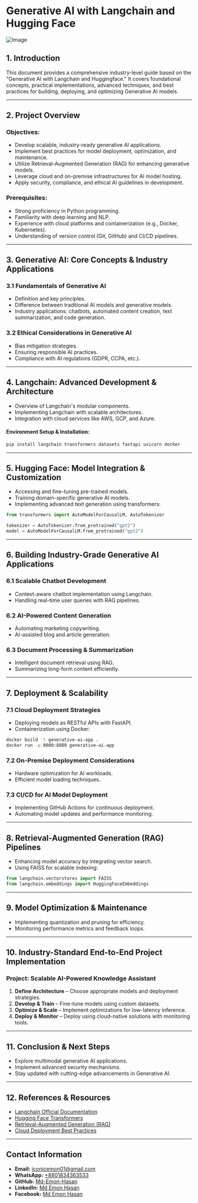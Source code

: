 # Generative AI with Langchain and Hugging Face
![Image](https://github.com/user-attachments/assets/f456b010-007e-4b56-ae7b-48610d24062a)

## **1. Introduction**
This document provides a comprehensive industry-level guide based on the "Generative AI with Langchain and Huggingface." It covers foundational concepts, practical implementations, advanced techniques, and best practices for building, deploying, and optimizing Generative AI models.

---
## **2. Project Overview**
### **Objectives:**
- Develop scalable, industry-ready generative AI applications.
- Implement best practices for model deployment, optimization, and maintenance.
- Utilize Retrieval-Augmented Generation (RAG) for enhancing generative models.
- Leverage cloud and on-premise infrastructures for AI model hosting.
- Apply security, compliance, and ethical AI guidelines in development.

### **Prerequisites:**
- Strong proficiency in Python programming.
- Familiarity with deep learning and NLP.
- Experience with cloud platforms and containerization (e.g., Docker, Kubernetes).
- Understanding of version control (Git, GitHub) and CI/CD pipelines.

---
## **3. Generative AI: Core Concepts & Industry Applications**
### **3.1 Fundamentals of Generative AI**
- Definition and key principles.
- Difference between traditional AI models and generative models.
- Industry applications: chatbots, automated content creation, text summarization, and code generation.

### **3.2 Ethical Considerations in Generative AI**
- Bias mitigation strategies.
- Ensuring responsible AI practices.
- Compliance with AI regulations (GDPR, CCPA, etc.).

---
## **4. Langchain: Advanced Development & Architecture**
- Overview of Langchain's modular components.
- Implementing Langchain with scalable architectures.
- Integration with cloud services like AWS, GCP, and Azure.

#### **Environment Setup & Installation:**
```bash
pip install langchain transformers datasets fastapi uvicorn docker
```

---
## **5. Hugging Face: Model Integration & Customization**
- Accessing and fine-tuning pre-trained models.
- Training domain-specific generative AI models.
- Implementing advanced text generation using transformers:
```python
from transformers import AutoModelForCausalLM, AutoTokenizer

tokenizer = AutoTokenizer.from_pretrained("gpt2")
model = AutoModelForCausalLM.from_pretrained("gpt2")
```

---
## **6. Building Industry-Grade Generative AI Applications**
### **6.1 Scalable Chatbot Development**
- Context-aware chatbot implementation using Langchain.
- Handling real-time user queries with RAG pipelines.

### **6.2 AI-Powered Content Generation**
- Automating marketing copywriting.
- AI-assisted blog and article generation.

### **6.3 Document Processing & Summarization**
- Intelligent document retrieval using RAG.
- Summarizing long-form content efficiently.

---
## **7. Deployment & Scalability**
### **7.1 Cloud Deployment Strategies**
- Deploying models as RESTful APIs with FastAPI.
- Containerization using Docker:
```bash
docker build -t generative-ai-app .
docker run -p 8080:8080 generative-ai-app
```

### **7.2 On-Premise Deployment Considerations**
- Hardware optimization for AI workloads.
- Efficient model loading techniques.

### **7.3 CI/CD for AI Model Deployment**
- Implementing GitHub Actions for continuous deployment.
- Automating model updates and performance monitoring.

---
## **8. Retrieval-Augmented Generation (RAG) Pipelines**
- Enhancing model accuracy by integrating vector search.
- Using FAISS for scalable indexing:
```python
from langchain.vectorstores import FAISS
from langchain.embeddings import HuggingFaceEmbeddings
```

---
## **9. Model Optimization & Maintenance**
- Implementing quantization and pruning for efficiency.
- Monitoring performance metrics and feedback loops.

---
## **10. Industry-Standard End-to-End Project Implementation**
### **Project: Scalable AI-Powered Knowledge Assistant**
1. **Define Architecture** – Choose appropriate models and deployment strategies.
2. **Develop & Train** – Fine-tune models using custom datasets.
3. **Optimize & Scale** – Implement optimizations for low-latency inference.
4. **Deploy & Monitor** – Deploy using cloud-native solutions with monitoring tools.

---
## **11. Conclusion & Next Steps**
- Explore multimodal generative AI applications.
- Implement advanced security mechanisms.
- Stay updated with cutting-edge advancements in Generative AI.

---
## **12. References & Resources**
- [Langchain Official Documentation](https://python.langchain.com/)
- [Hugging Face Transformers](https://huggingface.co/docs/transformers/)
- [Retrieval-Augmented Generation (RAG)](https://huggingface.co/blog/rag)
- [Cloud Deployment Best Practices](https://aws.amazon.com/machine-learning/)

---
## Contact Information
- **Email:** [iconicemon01@gmail.com](mailto:iconicemon01@gmail.com)
- **WhatsApp:** [+8801834363533](https://wa.me/8801834363533)
- **GitHub:** [Md-Emon-Hasan](https://github.com/Md-Emon-Hasan)
- **LinkedIn:** [Md Emon Hasan](https://www.linkedin.com/in/md-emon-hasan)
- **Facebook:** [Md Emon Hasan](https://www.facebook.com/mdemon.hasan2001/)
